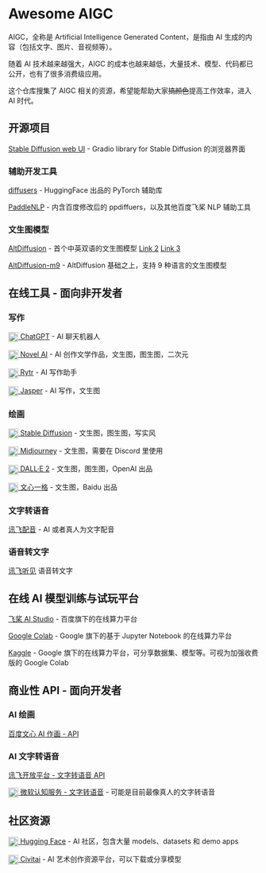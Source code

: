 # Awesome AIGC

AIGC，全称是 Artificial Intelligence Generated Content，是指由 AI 生成的内容（包括文字、图片、音视频等）。

随着 AI 技术越来越强大，AIGC 的成本也越来越低，大量技术、模型、代码都已公开，也有了很多消费级应用。

这个仓库搜集了 AIGC 相关的资源，希望能帮助大家~~搞颜色~~提高工作效率，进入 AI 时代。

## 开源项目

[Stable Diffusion web UI](https://github.com/AUTOMATIC1111/stable-diffusion-webui) - Gradio library for Stable Diffusion 的浏览器界面

### 辅助开发工具

[diffusers](https://github.com/huggingface/diffusers) - HuggingFace 出品的 PyTorch 辅助库

[PaddleNLP](https://github.com/PaddlePaddle/PaddleNLP) - 内含百度修改后的 ppdiffuers，以及其他百度飞桨 NLP 辅助工具

### 文生图模型

[AltDiffusion](https://huggingface.co/BAAI/AltDiffusion) - 首个中英双语的文生图模型 [Link 2](https://model.baai.ac.cn/model-detail/100076) [Link 3](https://github.com/FlagAI-Open/FlagAI/tree/master/examples/AltDiffusion)

[AltDiffusion-m9](https://huggingface.co/BAAI/AltDiffusion-m9) - AltDiffusion 基础之上，支持 9 种语言的文生图模型

## 在线工具 - 面向非开发者

### 写作

[<img width=20 align=center src="https://openai.com/content/images/size/w256h256/2020/09/icon-1.png" /> ChatGPT](https://openai.com/blog/chatgpt/) - AI 聊天机器人

[<img width=20 align=center src="https://novelai.net/icons/novelai-round.png" /> Novel AI](https://novelai.net/) - AI 创作文学作品，文生图，图生图，二次元

[<img width=20 align=center src="https://storage.googleapis.com/rytr-me/public/image/logo.svg" /> Rytr](https://rytr.me/) - AI 写作助手

[<img width=20 align=center src="https://assets-global.website-files.com/60e5f2de011b86acebc30db7/60e5f2de011b86e6acc31077_Favicon.png" /> Jasper](https://www.jasper.ai/) - AI 写作，文生图

### 绘画

[<img width=20 align=center src="https://images.squarespace-cdn.com/content/v1/6213c340453c3f502425776e/4ef96ad9-e4c5-4c2b-8f21-15471ec16b9a/favicon.ico" /> Stable Diffusion](https://stability.ai/blog/stable-diffusion-public-release) - 文生图，图生图，写实风

[<img width=20 align=center src="https://www.midjourney.com/apple-touch-icon.png" /> Midjourney](https://www.midjourney.com/showcase/recent/) - 文生图，需要在 Discord 里使用

[<img width=20 align=center src="https://openai.com/content/images/size/w256h256/2020/09/icon-1.png" /> DALL·E 2](https://openai.com/dall-e-2/) - 文生图，图生图，OpenAI 出品

[<img width=20 align=center src="https://yige.baidu.com/favicon.ico" /> 文心一格](https://yige.baidu.com/) - 文生图，Baidu 出品

### 文字转语音

[讯飞配音](https://peiyin.xunfei.cn/) - AI 或者真人为文字配音

### 语音转文字

[讯飞听见](https://www.iflyrec.com/) 语音转文字

## 在线 AI 模型训练与试玩平台

[飞桨 AI Studio](https://aistudio.baidu.com/) - 百度旗下的在线算力平台

[Google Colab](https://colab.research.google.com/) - Google 旗下的基于 Jupyter Notebook 的在线算力平台

[Kaggle](https://www.kaggle.com/) - Google 旗下的在线算力平台，可分享数据集、模型等。可视为加强收费版的 Google Colab

## 商业性 API - 面向开发者

### AI 绘画

[百度文心 AI 作画 - API](https://wenxin.baidu.com/ernie-vilg)  

### AI 文字转语音

[讯飞开放平台 - 文字转语音 API](https://www.xfyun.cn/services/online_tts)  

[<img width=20 align=center src="https://azurecomcdn.azureedge.net/cvt-0816552cb2523538342bb97d03fcfcd156656728f12fb65e4960490c69a39cf8/images/icon/favicon.ico" /> 微软认知服务 - 文字转语音](https://azure.microsoft.com/en-us/services/cognitive-services/text-to-speech/) - 可能是目前最像真人的文字转语音

## 社区资源

[<img width=20 align=center src="https://huggingface.co/front/assets/huggingface_logo-noborder.svg" /> Hugging Face](https://huggingface.co/) - AI 社区，包含大量 models、datasets 和 demo apps

[<img width=20 align=center src="https://civitai.com/images/android-chrome-192x192.png" /> Civitai](https://civitai.com/) - AI 艺术创作资源平台，可以下载或分享模型
